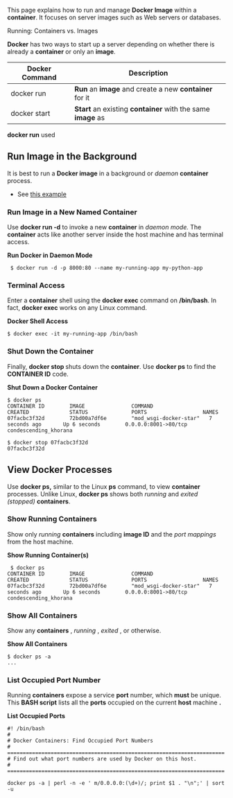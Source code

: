 This page explains how to run and manage **Docker Image** within a
**container**. It focuses on server images such as Web servers or databases.

Running: Containers vs. Images

**Docker** has two ways to start up a server depending on whether there is
already a **container** or only an **image**.

Docker Command      | Description                                                    
--------------------|----------------------------------------------------------------
docker run          | **Run** an **image** and create a new **container** for it     
docker start        | **Start** an existing **container** with the same **image** as 
**docker run** used 


## Run Image in the Background

It is best to run a **Docker image** in a background or _daemon_ **container**
process.

  * See [this example](https://linuxconfig.org/how-to-start-a-docker-container-as-daemon-process)

### Run Image in a New Named Container

Use **docker run -d** to invoke a new **container** in _daemon mode._ The
**container** acts like another server inside the host machine and has
terminal access.

 **Run Docker in Daemon Mode**

    
    
     $ docker run -d -p 8000:80 --name my-running-app my-python-app

### Terminal Access

Enter a **container** shell using the **docker exec** command on
**/bin/bash**. In fact, **docker exec** works on any Linux command.

 **Docker Shell Access**

    
    
    $ docker exec -it my-running-app /bin/bash

### Shut Down the Container

Finally, **docker stop <container id>** shuts down the **container**. Use
**docker ps** to find the **CONTAINER ID** code.

 **Shut Down a Docker Container**

    
    
    $ docker ps
    CONTAINER ID        IMAGE               COMMAND                  CREATED             STATUS              PORTS                  NAMES
    07facbc3f32d        72bd00a7df6e        "mod_wsgi-docker-star"   7 seconds ago       Up 6 seconds        0.0.0.0:8001->80/tcp   condescending_khorana
    
    $ docker stop 07facbc3f32d
    07facbc3f32d

## View Docker Processes

Use **docker ps,** similar to the Linux **ps** command, to view **container**
processes. Unlike Linux, **docker ps** shows both _running_ and _exited
(stopped)_ **containers**.

### Show Running Containers

Show only _running_ **containers** including **image ID** and the _port
mappings_ from the host machine.

 **Show Running Container(s)**

    
    
     $ docker ps
    CONTAINER ID        IMAGE               COMMAND                  CREATED             STATUS              PORTS                  NAMES
    07facbc3f32d        72bd00a7df6e        "mod_wsgi-docker-star"   7 seconds ago       Up 6 seconds        0.0.0.0:8001->80/tcp   condescending_khorana
    

### Show All Containers

Show any **containers** , _running_ , _exited_ , or otherwise.

**Show All Containers**

    
    
    $ docker ps -a
    ...

### List Occupied Port Number

Running **containers** expose a service **port** number, which **must** be
unique. This **BASH script** lists all the **ports** occupied on the current
**host** machine **.**

 **List Occupied Ports**

    
    
    #! /bin/bash
    #
    # Docker Containers: Find Occupied Port Numbers
    # ======================================================================
    # Find out what port numbers are used by Docker on this host.
    # ======================================================================
    
    docker ps -a | perl -n -e ' m/0.0.0.0:(\d+)/; print $1 . "\n";' | sort -u

